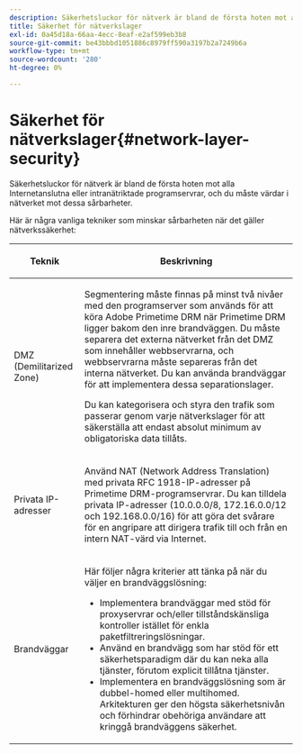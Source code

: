 ```yaml
---
description: Säkerhetsluckor för nätverk är bland de första hoten mot alla Internetanslutna eller intranätriktade programservrar, och du måste värdar i nätverket mot dessa sårbarheter.
title: Säkerhet för nätverkslager
exl-id: 0a45d18a-66aa-4ecc-8eaf-e2af599eb3b8
source-git-commit: be43bbbd1051886c8979ff590a3197b2a7249b6a
workflow-type: tm+mt
source-wordcount: '280'
ht-degree: 0%

---
```


# Säkerhet för nätverkslager{#network-layer-security}

Säkerhetsluckor för nätverk är bland de första hoten mot alla Internetanslutna eller intranätriktade programservrar, och du måste värdar i nätverket mot dessa sårbarheter.

Här är några vanliga tekniker som minskar sårbarheten när det gäller nätverkssäkerhet:

<table frame="all" colsep="1" rowsep="1" class="+ topic/table adobe-d/table " id="table_djf_lhz_n4"> 
 <thead class="- topic/thead "> 
  <tr rowsep="1" class="- topic/row "> 
   <th colname="1" class="- topic/entry entry"> <p class="- topic/p ">Teknik </p> </th> 
   <th colname="2" class="- topic/entry entry"> <p class="- topic/p ">Beskrivning </p> </th> 
  </tr> 
 </thead>
 <tbody class="- topic/tbody "> 
  <tr rowsep="1" class="- topic/row "> 
   <td colname="1" class="- topic/entry "> <p class="- topic/p ">DMZ (Demilitarized Zone) </p> </td> 
   <td colname="2" class="- topic/entry "> <p class="- topic/p ">Segmentering måste finnas på minst två nivåer med den programserver som används för att köra Adobe Primetime DRM när Primetime DRM ligger bakom den inre brandväggen. Du måste separera det externa nätverket från det DMZ som innehåller webbservrarna, och webbservrarna måste separeras från det interna nätverket. Du kan använda brandväggar för att implementera dessa separationslager. </p> <p>Du kan kategorisera och styra den trafik som passerar genom varje nätverkslager för att säkerställa att endast absolut minimum av obligatoriska data tillåts. </p> </td> 
  </tr> 
  <tr rowsep="1" class="- topic/row "> 
   <td colname="1" class="- topic/entry "> <p class="- topic/p ">Privata IP-adresser </p> </td> 
   <td colname="2" class="- topic/entry "> <p class="- topic/p ">Använd NAT (Network Address Translation) med privata RFC 1918-IP-adresser på Primetime DRM-programservrar. Du kan tilldela privata IP-adresser (10.0.0.0/8, 172.16.0.0/12 och 192.168.0.0/16) för att göra det svårare för en angripare att dirigera trafik till och från en intern NAT-värd via Internet. </p> </td> 
  </tr> 
  <tr rowsep="0" class="- topic/row "> 
   <td colname="1" class="- topic/entry "> <p class="- topic/p ">Brandväggar </p> </td> 
   <td colname="2" class="- topic/entry "> <p class="- topic/p ">Här följer några kriterier att tänka på när du väljer en brandväggslösning: </p> <p class="- topic/p "> 
     <ul class="- topic/ul " id="ul_wjf_lhz_n4"> 
      <li class="- topic/li " id="li_A620D0B635384590BA7804F9720D04D0">Implementera brandväggar med stöd för proxyservrar och/eller tillståndskänsliga kontroller istället för enkla paketfiltreringslösningar. </li> 
      <li class="- topic/li " id="li_3E4F814A30C047539185C23F4F57C282">Använd en brandvägg som har stöd för ett säkerhetsparadigm där du kan neka alla tjänster, förutom explicit tillåtna tjänster. </li> 
      <li class="- topic/li " id="li_96160B3F14C4425397F017AF93FABE32">Implementera en brandväggslösning som är dubbel-homed eller multihomed. Arkitekturen ger den högsta säkerhetsnivån och förhindrar obehöriga användare att kringgå brandväggens säkerhet. </li> 
     </ul> </p> </td> 
  </tr> 
 </tbody> 
</table>
